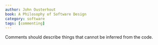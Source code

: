 ```yaml
---
author: John Ousterhout
book: A Philosophy of Software Design
category: software
tags: [commenting]
---
```

Comments should describe things that cannot be inferred from the code.